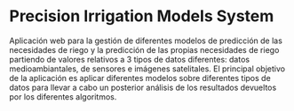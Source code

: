 # Precision Irrigation Models System

Aplicación web para la gestión de diferentes modelos de predicción de las necesidades de riego y la predicción de las propias necesidades de riego partiendo de valores relativos a 3 tipos de datos diferentes: datos medioambiantales, de sensores e imágenes satelitales. El principal objetivo de la aplicación es aplicar diferentes modelos sobre diferentes tipos de datos para llevar a cabo un posterior análisis de los resultados devueltos por los diferentes algoritmos.
